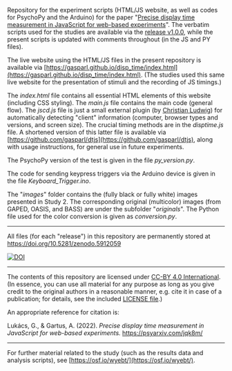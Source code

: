 Repository for the experiment scripts (HTML/JS website, as well as codes for PsychoPy and the Arduino) for the paper "[Precise display time measurement in JavaScript for web-based experiments](https://psyarxiv.com/jqk8m/)". The verbatim scripts used for the studies are available via the [release v1.0.0](https://github.com/gasparl/disp_time/releases/tag/v1.0.0), while the present scripts is updated with comments throughout (in the JS and PY files).

The live website using the HTML/JS files in the present repository is available via [https://gasparl.github.io/disp_time/index.html](https://gasparl.github.io/disp_time/index.html). (The studies used this same live website for the presentation of stimuli and the recording of JS timings.)

The _index.html_ file contains all essential HTML elements of this website (including CSS styling). The _main.js_ file contains the main code (general flow). The _jscd.js_ file is just a small external plugin (by [Christian Ludwig](https://github.com/gasparl/disp_time/blob/main/jscd.js)) for automatically detecting "client" information (computer, browser types and versions, and screen size). The crucial timing methods are in the _disptime.js_ file. A shortened version of this latter file is available via [https://github.com/gasparl/dtjs](https://github.com/gasparl/dtjs), along with usage instructions, for general use in future experiments.

The PsychoPy version of the test is given in the file _py_version.py_.

The code for sending keypress triggers via the Arduino device is given in the file _Keyboard_Trigger.ino_.

The "_images_" folder contains the (fully black or fully white) images presented in Study 2. The corresponding original (multicolor) images (from GAPED, OASIS, and BASS) are under the subfolder "_originals_". The Python file used for the color conversion is given as _conversion.py_.

---

All files (for each "release") in this repository are permanently stored at https://doi.org/10.5281/zenodo.5912059

[![DOI](https://zenodo.org/badge/329712803.svg)](https://zenodo.org/badge/latestdoi/329712803)

---

The contents of this repository are licensed under [CC-BY 4.0 International](https://github.com/gasparl/disp_time/blob/master/LICENSE.md). (In essence, you can use all material for any purpose as long as you give credit to the original authors in a reasonable manner, e.g. cite it in case of a publication; for details, see the included [LICENSE file](https://github.com/gasparl/disp_time/blob/master/LICENSE.md).)

An appropriate reference for citation is:

Lukács, G., & Gartus, A. (2022). _Precise display time measurement in JavaScript for web-based experiments._ https://psyarxiv.com/jqk8m/

---

For further material related to the study (such as the results data and analysis scripts), see [https://osf.io/wyebt/](https://osf.io/wyebt/).
